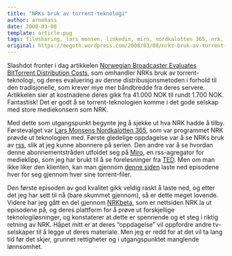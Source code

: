 ```yaml
---
title: "NRKs bruk av torrent-teknologi"
author: arnehass
date: 2008-03-08
template: article.pug
tags: filesharing, lars monsen, linkedin, miro, nordkalotten 365, nrk, nrkbeta, rss, torrent
original: https://megoth.wordpress.com/2008/03/08/nrks-bruk-av-torrent-teknologi/
---
```


<p>Slashdot fronter i dag artikkelen <a href="http://slashdot.org/article.pl?sid=08/03/08/042227">Norwegian Broadcaster Evaluates BitTorrent Distribution Costs</a>, som omhandler NRKs bruk av torrent-teknologi, og deres evaluering av denne distribusjonsmetoden i forhold til den tradisjonelle, som krever mye mer båndbredde fra deres servere. Artikkelen sier at kostnadene deres gikk fra 41.000 NOK til rundt 1.700 NOK. Fantastisk! Det er godt å se torrent-teknologien komme i det gode selskap med store mediekonsern som NRK.</p>
<span class="more"></span>
<p>Med dette som utgangspunkt begynte jeg å sjekke ut hva NRK hadde å tilby. Førstevalget var <a href="http://www.nrk.no/nordkalotten365/">Lars Monsens Nordkalotten 365</a>, som var programmet NRK prøvde ut teknologien med. Første gledelige oppdagelse var å se NRKs bruk av <a href="http://en.wikipedia.org/wiki/RSS_(file_format)">rss</a>, slik at jeg kunne abonnere på serien. Den andre var å se hvordan denne abonnementstråden utfoldet seg på <a href="http://www.getmiro.com/">Miro</a>, en rss-agregator for medieklipp, som jeg har brukt til å se forelesninger fra <a href="http://www.ted.com/">TED</a>. Men om man ikke liker den klienten, kan man gjennom <a href="http://nrkbeta.no/last-ned-lars-monsens-nordkalotten-365-gratis-og-i-full-kvalitet/">denne siden</a> laste ned episodene hver for seg gjennom hver sine torrent-filer.</p>
<p>Den første episoden av god kvalitet gikk veldig raskt å laste ned, og etter det jeg har sett til nå (bare skummet gjennom), så er dette meget lovende. Videre har jeg gått en del gjennom <a href="http://nrkbeta.no/">NRKbeta</a>, som er nettsiden NRK la ut episodene på, og deres plattform for å prøve ut forskjellige teknologiløsninger, og konstaterer at dette er spennende og et steg i riktig retning av NRK. Håpet mitt er at deres “oppdagelse” vil oppfordre andre tv-selskaper til å legge ut deres materiale. Men jeg er redd for at det vil ta lang tid før det skjer, grunnet rettigheter og i utgangspunktet manglende lønnsomhet.</p>
